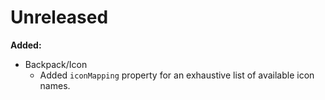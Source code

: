 # Unreleased

**Added:**
- Backpack/Icon
  - Added `iconMapping` property for an exhaustive list of available icon names.